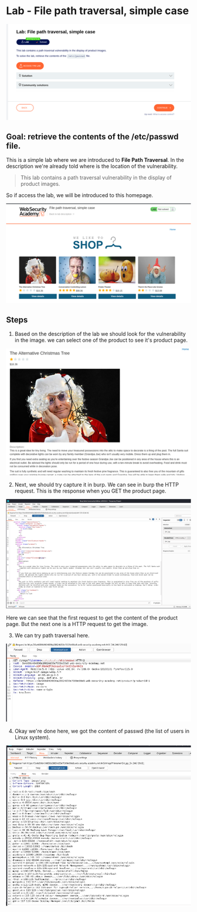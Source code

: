 
# Lab - File path traversal, simple case

![1.png](1.png)

## Goal: retrieve the contents of the /etc/passwd file. 

This is a simple lab where we are introduced to **File Path Traversal**. In the description we're already told where is the location of the vulnerability.

> This lab contains a path traversal vulnerability in the display of product images. 

So if access the lab, we will be introduced to this homepage.

![Pasted image 20250103193235.png](2.png)

## Steps

1. Based on the description of the lab we should look for the vulnerability in the image. we can select one of the product to see it's product page.

![Pasted image 20250103193404.png](3.png)

2. Next, we should try capture it in burp. We can see in burp the HTTP request. This is the response when you GET the product page.

![7.png](4.png)

Here we can see that the first request to get the content of the product page. But the next one is a HTTP request to get the image.

3. We can try path traversal here.

![9.png](9.png)

4. Okay we're done here, we got the content of passwd (the list of users in Linux system).

![10.png](10.png)








